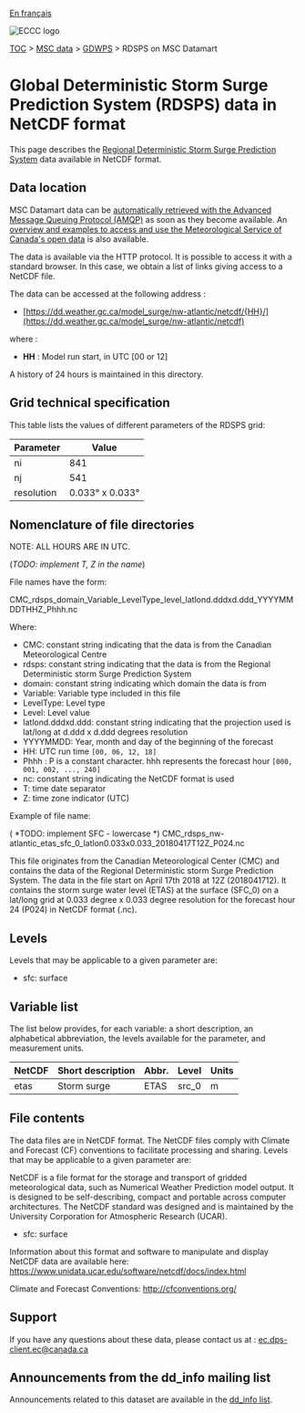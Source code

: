 [En français](readme_rdsps-datamart_fr.md)


![ECCC logo](../../../docs/img_eccc-logo.png)

[TOC](../../readme_en.md) > [MSC data](../readme_en.md) > [GDWPS](readme_rdsps_en.md) > RDSPS on MSC Datamart


# Global Deterministic Storm Surge Prediction System (RDSPS) data in NetCDF format

This page describes the [Regional Deterministic Storm Surge Prediction System](readme_rdsps_en.md) data available in NetCDF format.

## Data location

MSC Datamart data can be [automatically retrieved with the Advanced Message Queuing Protocol (AMQP)](../../msc-datamart/amqp_en.md) as soon as they become available. An [overview and examples to access and use the Meteorological Service of Canada's open data](../../usage/readme_en.md) is also available.


The data is available via the HTTP protocol. It is possible to access it with a standard browser. In this case, we obtain a list of links giving access to a NetCDF file.

The data can be accessed at the following address :

* [https://dd.weather.gc.ca/model_surge/nw-atlantic/netcdf/{HH}/](https://dd.weather.gc.ca/model_surge/nw-atlantic/netcdf)

where :

* __HH__ : Model run start, in UTC [00 or 12]

A history of 24 hours is maintained in this directory.

## Grid technical specification

This table lists the values of different parameters of the RDSPS grid:

| Parameter | Value |
| ------ | ------ |
| ni | 841 |
| nj | 541 |
| resolution | 0.033° x 0.033° |


##    Nomenclature of file directories

NOTE:  ALL HOURS ARE IN UTC.

 (*TODO: implement T, Z in the name*)

File names have the form:

CMC_rdsps_domain_Variable_LevelType_level_latlond.dddxd.ddd_YYYYMMDDTHHZ_Phhh.nc

Where:

* CMC: constant string indicating that the data is from the Canadian Meteorological Centre
* rdsps: constant string indicating that the data is from the Regional Deterministic storm Surge Prediction System
* domain: constant string indicating which domain the data is from
* Variable: Variable type included in this file
* LevelType: Level type
* Level: Level value
* latlond.dddxd.ddd: constant string indicating that the projection used is lat/long at d.ddd x d.ddd degrees resolution
* YYYYMMDD: Year, month and day of the beginning of the forecast
* HH: UTC run time `[00, 06, 12, 18]`
* Phhh : P is a constant character. hhh represents the forecast hour `[000, 001, 002, ..., 240]`
* nc: constant string indicating the NetCDF format is used
* T: time date separator
* Z: time zone indicator (UTC)

Example of file name:

( *TODO: implement SFC - lowercase *)
CMC_rdsps_nw-atlantic_etas_sfc_0_latlon0.033x0.033_20180417T12Z_P024.nc

This file originates from the Canadian Meteorological Center (CMC) and contains
the data of the Regional Deterministic storm Surge Prediction System. The data in the
file start on April 17th 2018 at 12Z (2018041712). It contains the storm surge water level (ETAS) at the surface (SFC_0) on a lat/long grid
at 0.033 degree x 0.033 degree resolution for the forecast hour 24 (P024) in
NetCDF format (.nc).


##  Levels

Levels that may be applicable to a given parameter are:

* sfc: surface




##    Variable list

The list below provides, for each variable: a short description, an alphabetical abbreviation, the levels available for the parameter, and measurement units.

|NetCDF  | Short description|                          Abbr.|  Level|  Units|
|--------|---------------|----------|----------|----------|
|etas    |Storm surge    |                            ETAS|   src_0|    m|



## File contents

The data files are in NetCDF format. The NetCDF files comply with Climate and Forecast (CF) conventions to facilitate
processing and sharing.
Levels that may be applicable to a given parameter are:

NetCDF is a file format for the storage and transport of gridded meteorological
data, such as Numerical Weather Prediction model output. It is designed to be
self-describing, compact and portable across computer architectures.  The NetCDF standard was designed and is maintained by
the University Corporation for Atmospheric Research (UCAR).
* sfc: surface

Information about this format and software to manipulate and display NetCDF data are available here:
https://www.unidata.ucar.edu/software/netcdf/docs/index.html

Climate and Forecast Conventions:
http://cfconventions.org/


## Support

If you have any questions about these data, please contact us at : [ec.dps-client.ec@canada.ca](mailto:ec.dps-client.ec@canada.ca)

## Announcements from the dd_info mailing list

Announcements related to this dataset are available in the [dd_info list](https://lists.ec.gc.ca/cgi-bin/mailman/listinfo/dd_info).

